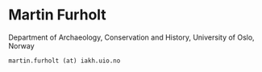 # Martin Furholt

Department of Archaeology, 
Conservation and History, 
University of Oslo, Norway 

`martin.furholt (at) iakh.uio.no`